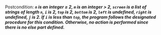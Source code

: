 Postcondition: ***`n` is an integer ≥ 2, `m` is an integer > 2, `screen` is a list of strings of length `n`, `i` is 2, `top` is 2, `bottom` is 2, `left` is undefined, `right` is undefined, `j` is 2. If `i` is less than `top`, the program follows the designated procedure for this condition. Otherwise, no action is performed since there is no else part defined.***